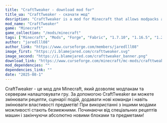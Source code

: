 ```yaml
---
title: "CraftTweaker - download mod for"
title_ua: "CraftTweaker - скачати мод"
desription: "CraftTweaker is a mod for Minecraft that allows modpacks and servers to customize the game. With CraftTweaker, you can change recipes, event scripts, add new commands, and even change item properties!"
mod_name: "CraftTweaker"
game: "Minecraft"
game_collection: "/mods/minecraft"
tags: ["Minecraft", "Mods", "Forge", "Fabric", "1.7.10", "1.16.5", "1.20.2", "1.21", "1.21.1"]
author: "jaredlll08"
author_link: "https://www.curseforge.com/members/jaredlll08"
image_first: "https://i.blamejared.com/crafttweaker.svg"
image_second: "https://i.blamejared.com/crafttweaker_banner.png"
download_link: "https://www.curseforge.com/minecraft/mc-mods/crafttweaker/files/all?page=1&amp;pageSize=20"
mod_dependencies: ""
dependencies_link: ""
date: "2025-08-1"
---
```


CraftTweaker - це мод для Minecraft, який дозволяє модпакам та серверам налаштовувати гру. За допомогою CraftTweaker ви можете змінювати рецепти, сценарії подій, додавати нові команди і навіть змінювати властивості предметів! При використанні з іншими модами можливості стають безмежними. Починаючи від спеціальних рецептів машин і закінчуючи абсолютно новими блоками та предметами!